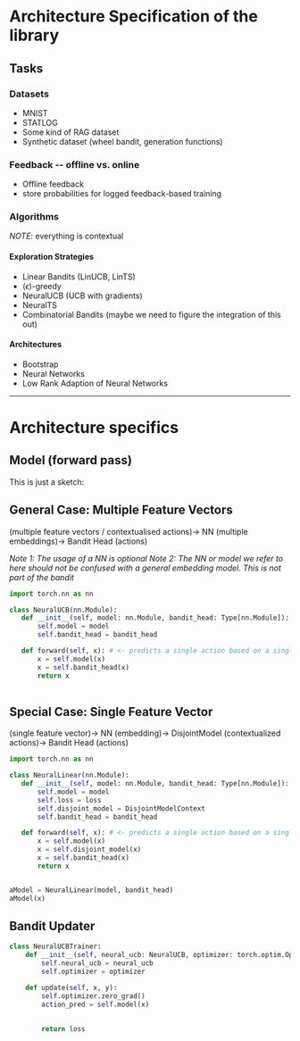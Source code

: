 # Architecture Specification of the library

## Tasks

### Datasets
- MNIST
- STATLOG
- Some kind of RAG dataset
- Synthetic dataset (wheel bandit, generation functions)

### Feedback -- offline vs. online
- Offline feedback
- store probabilities for logged feedback-based training


### Algorithms
*NOTE*: everything is contextual
#### Exploration Strategies
- Linear Bandits (LinUCB, LinTS)
- ($\epsilon$)-greedy
- NeuralUCB (UCB with gradients)
- NeuralTS
- Combinatorial Bandits (maybe we need to figure the integration of this out)

#### Architectures
- Bootstrap
- Neural Networks
- Low Rank Adaption of Neural Networks

---

# Architecture specifics
 

 ## Model (forward pass)
This is just a sketch: 

## General Case: Multiple Feature Vectors
(multiple feature vectors / contextualised actions)-> NN  (multiple embeddings)-> Bandit Head (actions)

*Note 1: The usage of a NN is optional*
*Note 2: The NN or model we refer to here should not be confused with a general embedding model. This is not part of the bandit*

 ```python
import torch.nn as nn

class NeuralUCB(nn.Module): 
    def __init__(self, model: nn.Module, bandit_head: Type[nn.Module]):
        self.model = model
        self.bandit_head = bandit_head

    def forward(self, x): # <- predicts a single action based on a single feature vector
        x = self.model(x)
        x = self.bandit_head(x)
        return x
        
```



## Special Case: Single Feature Vector
(single feature vector)-> NN  (embedding)-> DisjointModel (contextualized actions)-> Bandit Head (actions)

 ```python
import torch.nn as nn

class NeuralLinear(nn.Module):
    def __init__(self, model: nn.Module, bandit_head: Type[nn.Module]):
        self.model = model
        self.loss = loss
        self.disjoint_model = DisjointModelContext
        self.bandit_head = bandit_head

    def forward(self, x): # <- predicts a single action based on a single feature vector
        x = self.model(x)
        x = self.disjoint_model(x)
        x = self.bandit_head(x)
        return x


aModel = NeuralLinear(model, bandit_head)
aModel(x)
```

## Bandit Updater

```python
class NeuralUCBTrainer:
    def __init__(self, neural_ucb: NeuralUCB, optimizer: torch.optim.Optimizer):
        self.neural_ucb = neural_ucb
        self.optimizer = optimizer

    def update(self, x, y):
        self.optimizer.zero_grad()
        action_pred = self.model(x)
        
        
        return loss
```

